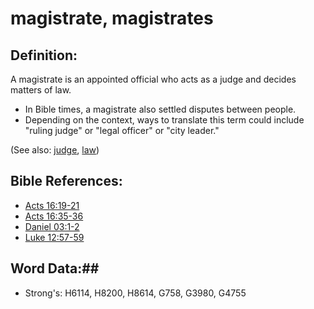 # magistrate, magistrates #

## Definition: ##

A magistrate is an appointed official who acts as a judge and decides matters of law.

* In Bible times, a magistrate also settled disputes between people.
* Depending on the context, ways to translate this term could include "ruling judge" or "legal officer" or "city leader."

(See also: [judge](judgeposition.md), [law](../kt/lawofmoses.md))

## Bible References: ##

* [Acts 16:19-21](rc://en/tn/help/act/16/19)
* [Acts 16:35-36](rc://en/tn/help/act/16/35)
* [Daniel 03:1-2](rc://en/tn/help/dan/03/01)
* [Luke 12:57-59](rc://en/tn/help/luk/12/57)

## Word Data:##

* Strong's: H6114, H8200, H8614, G758, G3980, G4755
